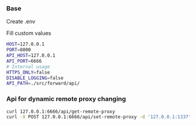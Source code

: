 ### Base

Create .env

Fill custom values
```sh
HOST=127.0.0.1
PORT=8000
API_HOST=127.0.0.1
API_PORT=6666
# Internal usage
HTTPS_ONLY=false
DISABLE_LOGGING=false
API_PATH=./src/forward/api/
```

### Api for dynamic remote proxy changing

```sh
curl 127.0.0.1:6666/api/get-remote-proxy
curl -X POST 127.0.0.1:6666/api/set-remote-proxy -d '127.0.0.1:1337'
```